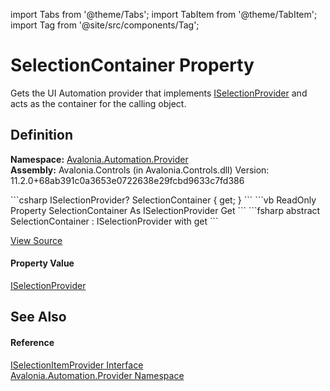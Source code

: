 import Tabs from '@theme/Tabs'; 
import TabItem from '@theme/TabItem'; 
import Tag from '@site/src/components/Tag'; 

# SelectionContainer Property


Gets the UI Automation provider that implements <a href="T_Avalonia_Automation_Provider_ISelectionProvider">ISelectionProvider</a> and acts as the container for the calling object.



## Definition
**Namespace:** <a href="N_Avalonia_Automation_Provider">Avalonia.Automation.Provider</a>  
**Assembly:** Avalonia.Controls (in Avalonia.Controls.dll) Version: 11.2.0+68ab391c0a3653e0722638e29fcbd9633c7fd386

<Tabs groupId="api-code-preview">
<TabItem value="csharp" label="C#">
```csharp
ISelectionProvider? SelectionContainer { get; }
```
</TabItem>
<TabItem value="vb" label="VB">
```vb
ReadOnly Property SelectionContainer As ISelectionProvider
	Get
```
</TabItem>
<TabItem value="fsharp" label="F#">
```fsharp
abstract SelectionContainer : ISelectionProvider with get
```
</TabItem>
</Tabs>



<a href="https://github.com/AvaloniaUI/Avalonia/tree/master/srcWindows/Avalonia.Win32/Interop/Automation/ISelectionItemProvider.cs" title="View the source code">View Source</a>



#### Property Value
<a href="T_Avalonia_Automation_Provider_ISelectionProvider">ISelectionProvider</a>

## See Also


#### Reference
<a href="T_Avalonia_Automation_Provider_ISelectionItemProvider">ISelectionItemProvider Interface</a>  
<a href="N_Avalonia_Automation_Provider">Avalonia.Automation.Provider Namespace</a>  

